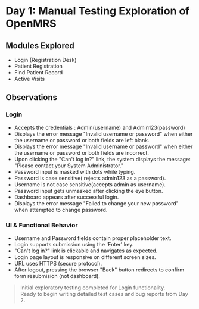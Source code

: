 # Day 1: Manual Testing Exploration of OpenMRS
## Modules Explored
- Login (Registration Desk)
- Patient Registration
- Find Patient Record
- Active Visits
## Observations
### Login
- Accepts the credentials : Admin(username) and Admin123(password)
- Displays the error message "Invalid username or password" when either the username or password or both fields are left blank.
- Displays the error message "Invalid username or password" when either the username or password or both fields are incorrect.
- Upon clicking the "Can't log in?" link, the system displays the message: "Please contact your System Administrator."
- Password input is masked with dots while typing.
- Password is case sensitive( rejects admin123 as a password).
- Username is not case sensitive(accepts admin as username).
- Password input gets unmasked after clicking the eye button.
- Dashboard appears after successful login.
- Displays the error message "Failed to change your new password" when attempted to change password.

### UI & Functional Behavior
- Username and Password fields contain proper placeholder text.
- Login supports submission using the 'Enter' key.
- "Can't log in?" link is clickable and navigates as expected.
- Login page layout is responsive on different screen sizes.
- URL uses HTTPS (secure protocol).
- After logout, pressing the browser "Back" button redirects to confirm form resubmision (not dashboard).

>  Initial exploratory testing completed for Login functionality.  
>  Ready to begin writing detailed test cases and bug reports from Day 2.

